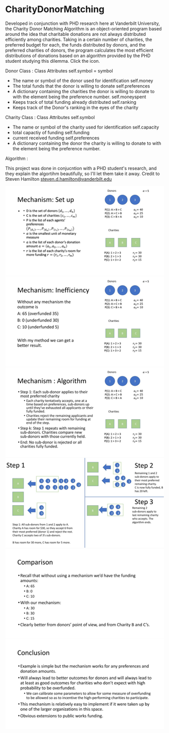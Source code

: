# CharityDonorMatching

Developed in conjunction with PHD research here at Vanderbilt University, the Charity Donor Matching Algorithm is an object-oriented program based around the idea that charitable donations are not always distributed efficiently among charities. Taking in a certain number of charities, the preferred budget for each, the funds distributed by donors, and the preferred charities of donors, the program calculates the most efficient distributions of donations based on an algorithm provided by the PHD student studying this dilemma. Click the icon.


Donor Class : 
 Class Attributes 
  self.symbol = symbol
  - The name or symbol of the donor used for identification 
  self.money
  - The total funds that the donor is willing to donate 
  self.preferences 
  - A dictionary containing the charities the donor is willing to donate to with the               element being the preference number.
  self.moneyspent
  - Keeps track of total funding already distributed 
  self.ranking
  - Keeps track of the Donor's ranking in the eyes of the charity 
  
Charity Class : 
 Class Attributes
  self.symbol
  - The name or symbol of the charity used for identification 
  self.capacity 
  - total capactiy of funding
  self.funding
  - current received funding
  self.preferences
  - A dictionary containing the donor the charity is willing to donate to with the               element being the preference number.
  
Algorithm : 

This project was done in conjucntion with a PHD student's research, and they explain the algortihm beautifully, so I'll let them take it away. 
Credit to Steven Hamilton 
steven.d.hamilton@vanderbilt.edu

![Pic 1](CharityDonorImages/Presentation2.pptx.jpg)
![Pic 2](CharityDonorImages/Presentation2.pptx(1).jpg)
![Pic 3](CharityDonorImages/Presentation2.pptx(2).jpg)
![Pic 4](CharityDonorImages/Presentation2.pptx(3).jpg)
![Pic 5](CharityDonorImages/Presentation2.pptx(4).jpg)
![Pic 6](CharityDonorImages/Presentation2.pptx(5).jpg)







  
